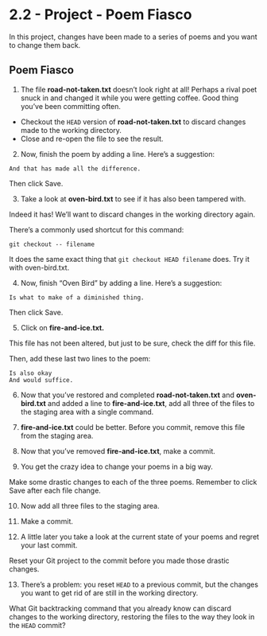 # 2.2 - Project - Poem Fiasco
In this project, changes have been made to a series of poems and you want to change them back.

## Poem Fiasco

1. The file **road-not-taken.txt** doesn’t look right at all! Perhaps a rival poet snuck in and changed it while you were getting coffee. Good thing you’ve been committing often.
- Checkout the ```HEAD``` version of **road-not-taken.txt** to discard changes made to the working directory.
- Close and re-open the file to see the result.


2. Now, finish the poem by adding a line. Here’s a suggestion:
```
And that has made all the difference.
```
Then click Save.

3. Take a look at **oven-bird.txt** to see if it has also been tampered with.

Indeed it has! We’ll want to discard changes in the working directory again.

There’s a commonly used shortcut for this command:
```
git checkout -- filename 
```
It does the same exact thing that ```git checkout HEAD filename``` does. Try it with oven-bird.txt.

4. Now, finish “Oven Bird” by adding a line. Here’s a suggestion:
```
Is what to make of a diminished thing.
```
Then click Save.

5. Click on **fire-and-ice.txt.**

This file has not been altered, but just to be sure, check the diff for this file.

Then, add these last two lines to the poem:
```
Is also okay
And would suffice.
```
6. Now that you’ve restored and completed **road-not-taken.txt** and **oven-bird.txt** and added a line to **fire-and-ice.txt**, add all three of the files to the staging area with a single command.

7. **fire-and-ice.txt** could be better. Before you commit, remove this file from the staging area.

8. Now that you’ve removed **fire-and-ice.txt**, make a commit.

9. You get the crazy idea to change your poems in a big way.

Make some drastic changes to each of the three poems. Remember to click Save after each file change.

10. Now add all three files to the staging area.

11. Make a commit.

12. A little later you take a look at the current state of your poems and regret your last commit.

Reset your Git project to the commit before you made those drastic changes.

13. There’s a problem: you reset ```HEAD``` to a previous commit, but the changes you want to get rid of are still in the working directory.

What Git backtracking command that you already know can discard changes to the working directory, restoring the files to the way they look in the ```HEAD``` commit?
